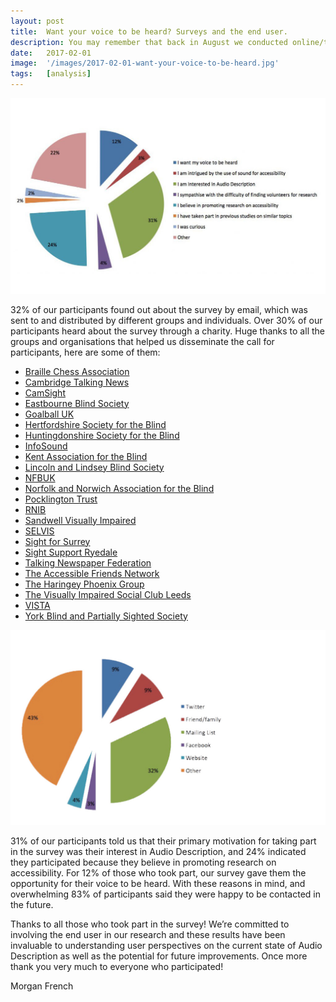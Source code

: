 ```yaml
---
layout: post
title:  Want your voice to be heard? Surveys and the end user.
description: You may remember that back in August we conducted online/telephone surveys on current accessibility measures and hopes for the future of Audio Description. We received 127 responses which have been invaluable to our research – but what encouraged participants to respond?
date:   2017-02-01
image:  '/images/2017-02-01-want-your-voice-to-be-heard.jpg'
tags:   [analysis]
---
```


![Pie chart and text](../images/2017-02-01-want-your-voice-to-be-heard-1.jpg)

32% of our participants found out about the survey by email, which was sent to and distributed by different groups and individuals. Over 30% of our participants heard about the survey through a charity. Huge thanks to all the groups and organisations that helped us disseminate the call for participants, here are some of them:

- [Braille Chess Association](https://braillechess.org.uk/)
- [Cambridge Talking News](http://www.cambridgetalkingnews.org.uk/)
- [CamSight](https://www.camsight.org.uk/)
- [Eastbourne Blind Society](https://www.eastbourneblindsociety.org.uk/)
- [Goalball UK](https://goalballuk.com/)
- [Hertfordshire Society for the Blind](https://www.charitychoice.co.uk/hertfordshire-society-for-the-blind-1487)
- [Huntingdonshire Society for the Blind](http://huntsblind.co.uk/)
- [InfoSound](http://infosound.org.uk/)
- [Kent Association for the Blind](http://www.kab.org.uk/)
- [Lincoln and Lindsey Blind Society](https://www.llbs.co.uk/)
- [NFBUK](https://www.nfbuk.org/)
- [Norfolk and Norwich Association for the Blind](https://www.visionnorfolk.org.uk/)
- [Pocklington Trust](https://www.pocklington-trust.org.uk/)
- [RNIB](https://www.rnib.org.uk/)
- [Sandwell Visually Impaired](https://sandwellvisuallyimpaired.org.uk/)
- [SELVIS](http://selvis.org.uk/)
- [Sight for Surrey](https://sightforsurrey.org.uk/)
- [Sight Support Ryedale](https://sightsupportryedale.org/)
- [Talking Newspaper Federation](https://tnf.org.uk/)
- [The Accessible Friends Network](https://www.tafn.org.uk/)
- [The Haringey Phoenix Group](http://haringeyphoenix.org.uk/)
- [The Visually Impaired Social Club Leeds](https://www.facebook.com/groups/620036958194929/)
- [VISTA](https://www.vistablind.org.uk/)
- [York Blind and Partially Sighted Society](https://www.mysightyork.org/)

![Pie chart and text](../images/2017-02-01-want-your-voice-to-be-heard-2.jpg)

31% of our participants told us that their primary motivation for taking part in the survey was their interest in Audio Description, and 24% indicated they participated because they believe in promoting research on accessibility. For 12% of those who took part, our survey gave them the opportunity for their voice to be heard. With these reasons in mind, and overwhelming 83% of participants said they were happy to be contacted in the future.

Thanks to all those who took part in the survey! We’re committed to involving the end user in our research and these results have been invaluable to understanding user perspectives on the current state of Audio Description as well as the potential for future improvements.  Once more thank you very much to everyone who participated!

Morgan French